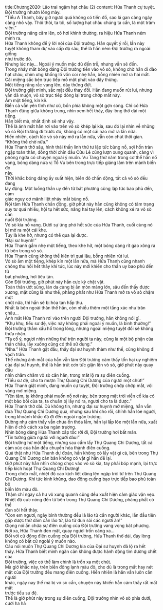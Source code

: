 title:Chương2020: Lão trai ngậm hạt châu (2)
content:
Hứa Thanh cự tuyệt.<br>Đội trưởng nhướn lông mày.<br>“Tiểu A Thanh, bây giờ ngươi quá không có tiền đồ, sao lá gan càng ngày<br>càng nhỏ vậy. Thôi thôi, ta tới, số lượng hạt châu chúng ta cần, là một trăm<br>viên.”<br>Đội trưởng nâng cằm lên, có hơi khinh thường, ra hiệu Hứa Thanh ném<br>mình ra.<br>Hứa Thanh không để ý lời nói của Đội trưởng. Hắn quyết ý rồi, lần này<br>tuyệt không tham dự vào cấp độ sâu, thế là hắn ném Đội trưởng ra ngoài giống<br>như trước đó.<br>Nhưng lúc này… Ngoài ý muốn mặc dù đến trễ, nhưng vẫn sẽ đến.<br>Trong nháy mắt bóng dáng Đội trưởng tiến vào vỏ sò, không chờ hắn đi đào<br>hạt châu, chim ưng khổng lồ vốn coi nhẹ hắn, bỗng nhiên mở ra hai mắt.<br>Cái miệng sắc bén trực tiếp mổ một phát vào dây thừng.<br>Một tiếng răng rắc vang lên, dây thừng đứt.<br>Đội trưởng giật mình, sắc mặt đều thay đổi. Hắn đang muốn rút lui, nhưng<br>vẫn đã muộn, vỏ sò trực tiếp đóng lại trong chớp mắt này.<br>Ầm một tiếng, kín kẽ.<br>Biển cả vẫn yên tĩnh như cũ, bốn phía không một gợn sóng. Chỉ có Hứa<br>Thanh đứng giữa không trung, nhìn xem hết thảy, đáy lòng thở dài một tiếng.<br>Hắn biết mà, nhất định sẽ như vậy.<br>Thế là ánh mắt hắn rơi vào trên vỏ sò khép lại kia, sau đó lại nhìn về những<br>vỏ sò Đội trưởng đi trước đó, không có một cái nào mở ra lần nữa.<br>Hiển nhiên, cách lúc vỏ sò này mở ra lẫn nữa, vẫn còn chút thời gian.<br>“Không thể chờ nữa.”<br>Hứa Thanh thở sâu, hình thái thần linh thứ tư lập tức bùng nổ, sợi hồn tràn<br>ngập toàn thân, đồng thời chín đầu Cửu Lê cũng lượn xung quanh, càng vì<br>phòng ngừa có chuyện ngoài ý muốn. Vu Tàng thứ năm trong cơ thể hắn nổ<br>vang, bóng dáng nửa vị Tổ Vu bên trong trực tiếp giáng lâm trên mảnh biển đỏ<br>này.<br>Thời khắc bóng dáng ấy xuất hiện, biển đỏ chấn động, tất cả vỏ sò đều đang<br>lay động. Một luồng thần uy đến từ bát phương cũng lập tức bao phủ đến, cảm<br>giác nguy cơ mãnh liệt nháy mắt bùng nổ.<br>Nội tâm Hứa Thanh chấn động, giờ phút này hắn cũng không có tâm trạng<br>suy tư quá nhiều, hội tụ hết sức, nâng hai tay lên, cách không xé ra vỏ sò cắn<br>nuốt Đội trưởng.<br>Vỏ sò kia nổ vang. Dưới sự ứng phó hết sức của Hứa Thanh, cuối cùng nó<br>bị mở ra một cái khe.<br>Tuy là khe hở, nhưng có thể qua lại được.<br>“Đại sư huynh!”<br>Hứa Thanh gầm nhẹ một tiếng, theo khe hở, một bóng dáng rít gào xông ra<br>từ bên trong vỏ sò.<br>Hứa Thanh cũng không thể kiên trì quá lâu, bỗng nhiên rút lui.<br>Vỏ sò ầm một tiếng, khép kín một lần nữa, mà Hứa Thanh cũng nhanh<br>chóng thu hồi hết thảy khí tức, lúc này mới khiến cho thần uy bao phủ đến từ<br>bát phương, hơi tiêu tán.<br>Còn Đội trưởng, giờ phút này hắn cực kỳ chật vật.<br>Toàn thân ướt sũng, làn da càng bị ăn mòn mảng lớn, sâu đến thấy được<br>xương, mặt cũng là như thế, phảng phất như Hứa Thanh mở ra vỏ sò chậm một<br>chút nữa, thì hắn sẽ bị hòa tan hấp thu.<br>Nhất là bên ngoài thân thể hắn, còn nhiều thêm một tầng xác như trân<br>châu…<br>Ánh mắt Hứa Thanh rơi vào trên người Đội trưởng, hắn không nói gì.<br>“Khụ khụ, tiểu sư đệ, việc này không phải ngoài ý muốn, là bình thường!”<br>Đội trưởng thầm xấu hổ trong lòng, nhưng ngoài miệng tuyệt đối sẽ không<br>thừa nhận.<br>“Ta cố ý, ngươi nhìn những thứ trên người ta này, cũng là một bộ phận của<br>thần châu, lấy xuống cũng có thể sử dụng.”<br>“Nha.” Hứa Thanh gật đầu, thấy đại sư huynh thảm như thế, cũng không đi<br>vạch trần.<br>Thế nhưng ánh mắt của hắn vẫn làm Đội trưởng cảm thấy tổn hại uy nghiêm<br>của đại sư huynh, thế là hắn trút cơn tức giận lên vỏ sò, giờ phút này quay đầu<br>nhìn chằm chằm vỏ sò cắn hắn, trong mắt lộ ra sự điên cuồng.<br>“Tiểu sư đệ, cho ta mượn Thự Quang Chi Dương của ngươi một chút!”<br>Hứa Thanh giật mình, đang muốn cự tuyệt, Đội trưởng chớp chớp mắt, vội<br>vàng mở miệng.<br>“Yên tâm, ta không phải muốn nổ nơi này, bên trong mặt trời viễn cổ kia có<br>một bảo bối của ta, ta chuẩn bị lấy nó ra, ngươi cho ta là được.”<br>Hứa Thanh thở dài. Dù không tin, nhưng đại sư huynh mở miệng, hắn vẫn<br>đưa Thự Quang Chi Dương qua, nhưng sau khi cho rồi, chính hắn lóe người,<br>trong khoảnh khắc đã đi đến ngoài ngàn trượng.<br>Dường như cảm thấy vẫn chưa ổn thỏa lắm, hắn lại lấp lóe một lần nữa, xuất<br>hiện ở chỗ cách xa ba ngàn trượng.<br>Nhìn bóng dáng Hứa Thanh cấp tốc rời đi, Đội trưởng hơi bất mãn.<br>“Tin tưởng giữa người với người đâu!”<br>Đội trưởng hừ một tiếng, nhưng sau cầm lấy Thự Quang Chi Dương, tất cả<br>cảm xúc của hắn đều chuyển hóa thành điên cuồng.<br>Quả thật như Hứa Thanh dự đoán, hắn không có lấy vật gì cả, bên trong Thự<br>Quang Chi Dương căn bản không có vật gì hắn để lại.<br>Giờ phút này hắn nhìn chòng chọc vào vỏ sò kia, tay phải bóp mạnh, lại trực<br>tiếp kích hoạt Thự Quang Chi Dương!<br>Trong chớp mắt, nhiệt độ cao kịch liệt dâng lên ngập trời từ trên Thự Quang<br>Chi Dương. Khí tức kinh khủng, dao động cuồng bạo trực tiếp bao phủ toàn bộ<br>biển lớn màu đỏ.<br>Thậm chí ngay cả hư vô xung quanh cũng đều xuất hiện cảm giác vặn vẹo.<br>Nhiệt độ cực nóng đến từ bên trong Thự Quang Chi Dương, phảng phất có thể<br>đun sôi hết thảy.<br>“Con em ngươi, ngày bình thường đều là lão tử cắn người khác, lần đầu tiên<br>gặp được thứ dám cắn lão tử, lão tử đun sôi các ngươi ăn!”<br>Giọng nói ẩn chứa sự điên cuồng của Đội trưởng vang vọng bát phương.<br>Nơi xa, Hứa Thanh đen mặt, quay người trốn càng xa…<br>Đối với cử động điên cuồng của Đội trưởng, Hứa Thanh thở dài, đáy lòng<br>không có bất cứ ngoài ý muốn nào.<br>Câu nói muốn Thự Quang Chi Dương kia của Đại sư huynh đã lộ ra hết<br>thảy. Hứa Thanh biết mình ngăn cản không được hành động tìm đường chết của<br>Đội trưởng, việc có thể làm chính là trốn xa một chút.<br>Mà giờ khắc này, trên biển đông lạnh màu đỏ, cho dù là trong mắt hay nét<br>mặt của Đội trưởng đều mang điên cuồng. Hiển nhiên là hắn vẫn luôn cắn người<br>khác, ngày nay thế mà bị vỏ sò cắn, chuyện này khiến hắn cảm thấy rất mất mặt<br>trước tiểu sư đệ.<br>Thế là giờ phút này trong sự điên cuồng, Đội trưởng nhìn vỏ sò phía dưới,<br>cười ha hả